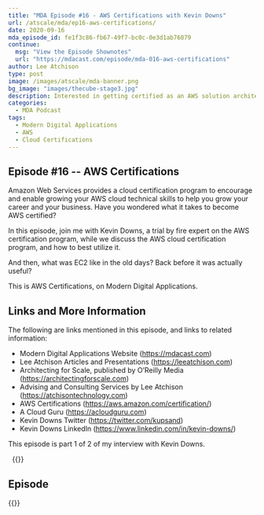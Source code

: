 ```yaml
---
title: "MDA Episode #16 - AWS Certifications with Kevin Downs"
url: /atscale/mda/ep16-aws-certifications/
date: 2020-09-16
mda_episode_id: fe1f3c86-fb67-49f7-bc0c-0e3d1ab76879
continue:
  msg: "View the Episode Shownotes"
  url: "https://mdacast.com/episode/mda-016-aws-certifications"
author: Lee Atchison
type: post
image: /images/atscale/mda-banner.png
bg_image: "images/thecube-stage3.jpg"
description: Interested in getting certified as an AWS solution architect? Listen in as I talk to Kevin Downs, a trial by fire expert on the AWS certification program.
categories:
  - MDA Podcast
tags:
  - Modern Digital Applications
  - AWS
  - Cloud Certifications
---
```


## Episode #16 -- AWS Certifications

Amazon Web Services provides a cloud certification program to encourage and enable growing your AWS cloud technical skills to help you grow your career and your business. Have you wondered what it takes to become AWS certified?

In this episode, join me with Kevin Downs, a trial by fire expert on the AWS certification program, while we discuss the AWS cloud certification program, and how to best utilize it.

And then, what was EC2 like in the old days? Back before it was actually useful?

This is AWS Certifications, on Modern Digital Applications.

## Links and More Information

The following are links mentioned in this episode, and links to related information:

* Modern Digital Applications Website (https://mdacast.com)
* Lee Atchison Articles and Presentations (https://leeatchison.com)
* Architecting for Scale, published by O’Reilly Media (https://architectingforscale.com)
* Advising and Consulting Services by Lee Atchison (https://atchisontechnology.com)
* AWS Certifications (https://aws.amazon.com/certification/)
* A Cloud Guru (https://acloudguru.com)
* Kevin Downs Twitter (https://twitter.com/kupsand)
* Kevin Downs LinkedIn (https://www.linkedin.com/in/kevin-downs/)

This episode is part 1 of 2 of my interview with Kevin Downs.

&nbsp;
{{<mdasubscribe>}}

## Episode

{{<captivate>}}

